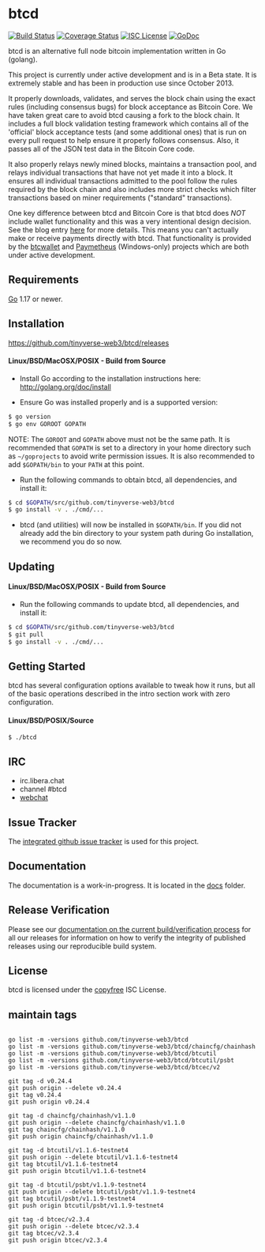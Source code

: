 btcd
====

[![Build Status](https://github.com/tinyverse-web3/btcd/workflows/Build%20and%20Test/badge.svg)](https://github.com/tinyverse-web3/btcd/actions)
[![Coverage Status](https://coveralls.io/repos/github/btcsuite/btcd/badge.svg?branch=master)](https://coveralls.io/github/btcsuite/btcd?branch=master)
[![ISC License](https://img.shields.io/badge/license-ISC-blue.svg)](http://copyfree.org)
[![GoDoc](https://img.shields.io/badge/godoc-reference-blue.svg)](https://pkg.go.dev/github.com/tinyverse-web3/btcd)

btcd is an alternative full node bitcoin implementation written in Go (golang).

This project is currently under active development and is in a Beta state.  It
is extremely stable and has been in production use since October 2013.

It properly downloads, validates, and serves the block chain using the exact
rules (including consensus bugs) for block acceptance as Bitcoin Core.  We have
taken great care to avoid btcd causing a fork to the block chain.  It includes a
full block validation testing framework which contains all of the 'official'
block acceptance tests (and some additional ones) that is run on every pull
request to help ensure it properly follows consensus.  Also, it passes all of
the JSON test data in the Bitcoin Core code.

It also properly relays newly mined blocks, maintains a transaction pool, and
relays individual transactions that have not yet made it into a block.  It
ensures all individual transactions admitted to the pool follow the rules
required by the block chain and also includes more strict checks which filter
transactions based on miner requirements ("standard" transactions).

One key difference between btcd and Bitcoin Core is that btcd does *NOT* include
wallet functionality and this was a very intentional design decision.  See the
blog entry [here](https://web.archive.org/web/20171125143919/https://blog.conformal.com/btcd-not-your-moms-bitcoin-daemon)
for more details.  This means you can't actually make or receive payments
directly with btcd.  That functionality is provided by the
[btcwallet](https://github.com/btcsuite/btcwallet) and
[Paymetheus](https://github.com/btcsuite/Paymetheus) (Windows-only) projects
which are both under active development.

## Requirements

[Go](http://golang.org) 1.17 or newer.

## Installation

https://github.com/tinyverse-web3/btcd/releases

#### Linux/BSD/MacOSX/POSIX - Build from Source

- Install Go according to the installation instructions here:
  http://golang.org/doc/install

- Ensure Go was installed properly and is a supported version:

```bash
$ go version
$ go env GOROOT GOPATH
```

NOTE: The `GOROOT` and `GOPATH` above must not be the same path.  It is
recommended that `GOPATH` is set to a directory in your home directory such as
`~/goprojects` to avoid write permission issues.  It is also recommended to add
`$GOPATH/bin` to your `PATH` at this point.

- Run the following commands to obtain btcd, all dependencies, and install it:

```bash
$ cd $GOPATH/src/github.com/tinyverse-web3/btcd
$ go install -v . ./cmd/...
```

- btcd (and utilities) will now be installed in ```$GOPATH/bin```.  If you did
  not already add the bin directory to your system path during Go installation,
  we recommend you do so now.

## Updating

#### Linux/BSD/MacOSX/POSIX - Build from Source

- Run the following commands to update btcd, all dependencies, and install it:

```bash
$ cd $GOPATH/src/github.com/tinyverse-web3/btcd
$ git pull
$ go install -v . ./cmd/...
```

## Getting Started

btcd has several configuration options available to tweak how it runs, but all
of the basic operations described in the intro section work with zero
configuration.

#### Linux/BSD/POSIX/Source

```bash
$ ./btcd
```

## IRC

- irc.libera.chat
- channel #btcd
- [webchat](https://web.libera.chat/gamja/?channels=btcd)

## Issue Tracker

The [integrated github issue tracker](https://github.com/tinyverse-web3/btcd/issues)
is used for this project.

## Documentation

The documentation is a work-in-progress.  It is located in the [docs](https://github.com/tinyverse-web3/btcd/tree/master/docs) folder.

## Release Verification

Please see our [documentation on the current build/verification
process](https://github.com/tinyverse-web3/btcd/tree/master/release) for all our
releases for information on how to verify the integrity of published releases
using our reproducible build system.

## License

btcd is licensed under the [copyfree](http://copyfree.org) ISC License.

## maintain tags
```shell

go list -m -versions github.com/tinyverse-web3/btcd
go list -m -versions github.com/tinyverse-web3/btcd/chaincfg/chainhash
go list -m -versions github.com/tinyverse-web3/btcd/btcutil
go list -m -versions github.com/tinyverse-web3/btcd/btcutil/psbt
go list -m -versions github.com/tinyverse-web3/btcd/btcec/v2

git tag -d v0.24.4
git push origin --delete v0.24.4
git tag v0.24.4
git push origin v0.24.4

git tag -d chaincfg/chainhash/v1.1.0
git push origin --delete chaincfg/chainhash/v1.1.0
git tag chaincfg/chainhash/v1.1.0
git push origin chaincfg/chainhash/v1.1.0

git tag -d btcutil/v1.1.6-testnet4
git push origin --delete btcutil/v1.1.6-testnet4
git tag btcutil/v1.1.6-testnet4
git push origin btcutil/v1.1.6-testnet4

git tag -d btcutil/psbt/v1.1.9-testnet4
git push origin --delete btcutil/psbt/v1.1.9-testnet4
git tag btcutil/psbt/v1.1.9-testnet4
git push origin btcutil/psbt/v1.1.9-testnet4

git tag -d btcec/v2.3.4
git push origin --delete btcec/v2.3.4
git tag btcec/v2.3.4
git push origin btcec/v2.3.4
```